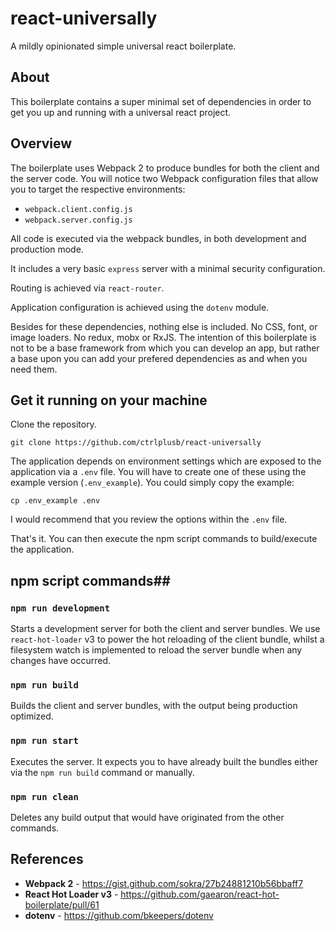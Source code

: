 # react-universally

A mildly opinionated simple universal react boilerplate.

## About

This boilerplate contains a super minimal set of dependencies in order to get
you up and running with a universal react project.

## Overview

The boilerplate uses Webpack 2 to produce bundles for both the client and the
server code.  You will notice two Webpack configuration files that allow you to target the respective environments:

   - `webpack.client.config.js`
   - `webpack.server.config.js`

All code is executed via the webpack bundles, in both development and production mode.

It includes a very basic `express` server with a minimal security configuration.

Routing is achieved via `react-router`.

Application configuration is achieved using the `dotenv` module.

Besides for these dependencies, nothing else is included.  No CSS, font,  or image loaders.  No redux, mobx or RxJS.  The intention of this boilerplate is not to be a base framework from which you can develop an app, but rather a base upon you can add your prefered dependencies as and when you need them.

## Get it running on your machine ##

Clone the repository.

    git clone https://github.com/ctrlplusb/react-universally
    
The application depends on environment settings which are exposed to the application via a `.env` file.  You will have to create one of these using the example version (`.env_example`).  You could simply copy the example:

    cp .env_example .env
    
I would recommend that you review the options within the `.env` file.

That's it. You can then execute the npm script commands to build/execute the application.

## npm script commands##

### `npm run development`

Starts a development server for both the client and server bundles.  We use `react-hot-loader` v3 to power the hot reloading of the client bundle, whilst a filesystem watch is implemented to reload the server bundle when any changes have occurred.

### `npm run build`

Builds the client and server bundles, with the output being production optimized.

### `npm run start`

Executes the server.  It expects you to have already built the bundles either via the `npm run build` command or manually.

### `npm run clean`

Deletes any build output that would have originated from the other commands.

## References ##

  - __Webpack 2__ - https://gist.github.com/sokra/27b24881210b56bbaff7
  - __React Hot Loader v3__ - https://github.com/gaearon/react-hot-boilerplate/pull/61
  - __dotenv__ - https://github.com/bkeepers/dotenv
